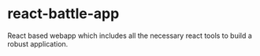 # react-battle-app
React based webapp which includes all the necessary react tools to build a robust application.

